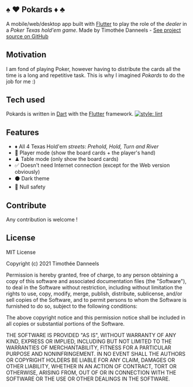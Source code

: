## ♠ ❤️ Pokards ♦ ♣
A mobile/web/desktop app built with [Flutter](https://flutter.dev) to play the role of the *dealer* in a *Poker Texas hold'em game*.
Made by Timothée Danneels - [See project source on GitHub](https://github.com/tidanneels/pokards)

## Motivation
I am fond of playing Poker, however having to distribute the cards all the time is a long and repetitive task. This is why I imagined *Pokards* to do the job for me :\)

## Tech used
Pokards is written in [Dart](https://dart.dev) with the [Flutter](https://flutter.dev) framework.
[![style: lint](https://img.shields.io/badge/style-lint-4BC0F5.svg)](https://pub.dev/packages/lint)

## Features
- ♦ All 4 Texas Hold'em *streets*: *Prehold, Hold, Turn and River*
- 🎲 Player mode (show the board cards + the player's hand)
- ♟ Table mode (only show the board cards)
- ✅ Doesn't need Internet connection (except for the Web version obviously)
- ⚫ Dark theme
- 💪 Null safety

## Contribute
Any contribution is welcome !

## License
MIT License

Copyright (c) 2021 Timothée Danneels

Permission is hereby granted, free of charge, to any person obtaining a copy
of this software and associated documentation files (the "Software"), to deal
in the Software without restriction, including without limitation the rights
to use, copy, modify, merge, publish, distribute, sublicense, and/or sell
copies of the Software, and to permit persons to whom the Software is
furnished to do so, subject to the following conditions:

The above copyright notice and this permission notice shall be included in all
copies or substantial portions of the Software.

THE SOFTWARE IS PROVIDED "AS IS", WITHOUT WARRANTY OF ANY KIND, EXPRESS OR
IMPLIED, INCLUDING BUT NOT LIMITED TO THE WARRANTIES OF MERCHANTABILITY,
FITNESS FOR A PARTICULAR PURPOSE AND NONINFRINGEMENT. IN NO EVENT SHALL THE
AUTHORS OR COPYRIGHT HOLDERS BE LIABLE FOR ANY CLAIM, DAMAGES OR OTHER
LIABILITY, WHETHER IN AN ACTION OF CONTRACT, TORT OR OTHERWISE, ARISING FROM,
OUT OF OR IN CONNECTION WITH THE SOFTWARE OR THE USE OR OTHER DEALINGS IN THE
SOFTWARE.
